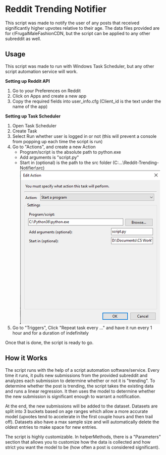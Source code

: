 # Reddit Trending Notifier
This script was made to notify the user of any posts that received significantly higher upvotes relative to their age. The data files provided are for r/FrugalMaleFashionCDN, but the script can be applied to any other subreddit as well. 

## Usage
This script was made to run with Windows Task Scheduler, but any other script automation service will work.

**Setting up Reddit API**
1. Go to your Preferences on Reddit 
2. Click on Apps and create a new app
3. Copy the required fields into user_info.cfg (Client_id is the text under the name of the app)

**Setting up Task Scheduler**
1. Open Task Scheduler
2. Create Task
3. Select Run whether user is logged in or not (this will prevent a console from popping up each time the script is run)
4. Go to "Actions", and create a new Action
   - Program/script is the absolute path to python.exe
   - Add arguments is "script.py"
   - Start in (optional) is the path to the src folder (C:...\Reddit-Trending-Notifier\src)
![alt text](https://github.com/jli97/Reddit-Trending-Notifier-/blob/master/extras/readme_task.png)
5. Go to "Triggers", Click "Repeat task every ..." and have it run every 1 hour and for a duration of indefinitely

Once that is done, the script is ready to go. 

## How it Works
The script runs with the help of a script automation software/service. Every time it runs, it pulls new submissions from the provided subreddit and analyzes each submission to determine whether or not it is "trending". To determine whether the post is trending, the script takes the existing data and runs a linear regression. It then uses the model to determine whether the new submission is significant enough to warrant a notification. 

At the end, the new submissions will be added to the dataset. Datasets are split into 3 buckets based on age ranges which allow a more accurate model (upvotes tend to accelerate in the first couple hours and then trail off). Datasets also have a max sample size and will automatically delete the oldest entries to make space for new entries. 

The script is highly customizable. In helperMethods, there is a "Parameters" section that allows you to customize how the data is collected and how strict you want the model to be (how often a post is considered significant). 
